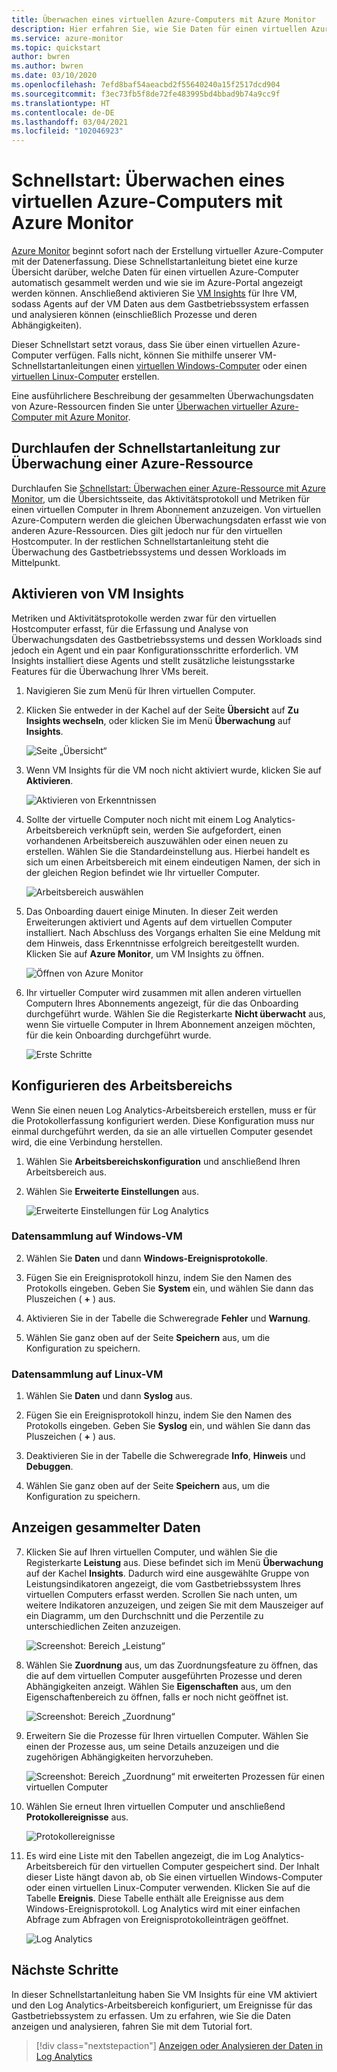 ```yaml
---
title: Überwachen eines virtuellen Azure-Computers mit Azure Monitor
description: Hier erfahren Sie, wie Sie Daten für einen virtuellen Azure-Computer in Azure Monitor erfassen und analysieren.
ms.service: azure-monitor
ms.topic: quickstart
author: bwren
ms.author: bwren
ms.date: 03/10/2020
ms.openlocfilehash: 7efd8baf54aeacbd2f55640240a15f2517dcd904
ms.sourcegitcommit: f3ec73fb5f8de72fe483995bd4bbad9b74a9cc9f
ms.translationtype: HT
ms.contentlocale: de-DE
ms.lasthandoff: 03/04/2021
ms.locfileid: "102046923"
---
```

# <a name="quickstart-monitor-an-azure-virtual-machine-with-azure-monitor"></a>Schnellstart: Überwachen eines virtuellen Azure-Computers mit Azure Monitor
[Azure Monitor](../overview.md) beginnt sofort nach der Erstellung virtueller Azure-Computer mit der Datenerfassung. Diese Schnellstartanleitung bietet eine kurze Übersicht darüber, welche Daten für einen virtuellen Azure-Computer automatisch gesammelt werden und wie sie im Azure-Portal angezeigt werden können. Anschließend aktivieren Sie [VM Insights](../vm/vminsights-overview.md) für Ihre VM, sodass Agents auf der VM Daten aus dem Gastbetriebssystem erfassen und analysieren können (einschließlich Prozesse und deren Abhängigkeiten).

Dieser Schnellstart setzt voraus, dass Sie über einen virtuellen Azure-Computer verfügen. Falls nicht, können Sie mithilfe unserer VM-Schnellstartanleitungen einen [virtuellen Windows-Computer](../../virtual-machines/windows/quick-create-portal.md) oder einen [virtuellen Linux-Computer](../../virtual-machines/linux/quick-create-cli.md) erstellen.

Eine ausführlichere Beschreibung der gesammelten Überwachungsdaten von Azure-Ressourcen finden Sie unter [Überwachen virtueller Azure-Computer mit Azure Monitor](./monitor-vm-azure.md).


## <a name="complete-the-monitor-an-azure-resource-quickstart"></a>Durchlaufen der Schnellstartanleitung zur Überwachung einer Azure-Ressource
Durchlaufen Sie [Schnellstart: Überwachen einer Azure-Ressource mit Azure Monitor](../essentials/quick-monitor-azure-resource.md), um die Übersichtsseite, das Aktivitätsprotokoll und Metriken für einen virtuellen Computer in Ihrem Abonnement anzuzeigen. Von virtuellen Azure-Computern werden die gleichen Überwachungsdaten erfasst wie von anderen Azure-Ressourcen. Dies gilt jedoch nur für den virtuellen Hostcomputer. In der restlichen Schnellstartanleitung steht die Überwachung des Gastbetriebssystems und dessen Workloads im Mittelpunkt.


## <a name="enable-vm-insights"></a>Aktivieren von VM Insights
Metriken und Aktivitätsprotokolle werden zwar für den virtuellen Hostcomputer erfasst, für die Erfassung und Analyse von Überwachungsdaten des Gastbetriebssystems und dessen Workloads sind jedoch ein Agent und ein paar Konfigurationsschritte erforderlich. VM Insights installiert diese Agents und stellt zusätzliche leistungsstarke Features für die Überwachung Ihrer VMs bereit.

1. Navigieren Sie zum Menü für Ihren virtuellen Computer.
2. Klicken Sie entweder in der Kachel auf der Seite **Übersicht** auf **Zu Insights wechseln**, oder klicken Sie im Menü **Überwachung** auf **Insights**.

    ![Seite „Übersicht“](media/quick-monitor-azure-vm/overview-insights.png)

3. Wenn VM Insights für die VM noch nicht aktiviert wurde, klicken Sie auf **Aktivieren**. 

    ![Aktivieren von Erkenntnissen](media/quick-monitor-azure-vm/enable-insights.png)

4. Sollte der virtuelle Computer noch nicht mit einem Log Analytics-Arbeitsbereich verknüpft sein, werden Sie aufgefordert, einen vorhandenen Arbeitsbereich auszuwählen oder einen neuen zu erstellen. Wählen Sie die Standardeinstellung aus. Hierbei handelt es sich um einen Arbeitsbereich mit einem eindeutigen Namen, der sich in der gleichen Region befindet wie Ihr virtueller Computer.

    ![Arbeitsbereich auswählen](media/quick-monitor-azure-vm/select-workspace.png)

5. Das Onboarding dauert einige Minuten. In dieser Zeit werden Erweiterungen aktiviert und Agents auf dem virtuellen Computer installiert. Nach Abschluss des Vorgangs erhalten Sie eine Meldung mit dem Hinweis, dass Erkenntnisse erfolgreich bereitgestellt wurden. Klicken Sie auf **Azure Monitor**, um VM Insights zu öffnen.

    ![Öffnen von Azure Monitor](media/quick-monitor-azure-vm/azure-monitor.png)

6. Ihr virtueller Computer wird zusammen mit allen anderen virtuellen Computern Ihres Abonnements angezeigt, für die das Onboarding durchgeführt wurde. Wählen Sie die Registerkarte **Nicht überwacht** aus, wenn Sie virtuelle Computer in Ihrem Abonnement anzeigen möchten, für die kein Onboarding durchgeführt wurde.

    ![Erste Schritte](media/quick-monitor-azure-vm/get-started.png)


## <a name="configure-workspace"></a>Konfigurieren des Arbeitsbereichs
Wenn Sie einen neuen Log Analytics-Arbeitsbereich erstellen, muss er für die Protokollerfassung konfiguriert werden. Diese Konfiguration muss nur einmal durchgeführt werden, da sie an alle virtuellen Computer gesendet wird, die eine Verbindung herstellen.

1. Wählen Sie **Arbeitsbereichskonfiguration** und anschließend Ihren Arbeitsbereich aus.

2. Wählen Sie **Erweiterte Einstellungen** aus.

    ![Erweiterte Einstellungen für Log Analytics](../vm/media/quick-collect-azurevm/log-analytics-advanced-settings-azure-portal.png)

### <a name="data-collection-from-windows-vm"></a>Datensammlung auf Windows-VM


2. Wählen Sie **Daten** und dann **Windows-Ereignisprotokolle**.

3. Fügen Sie ein Ereignisprotokoll hinzu, indem Sie den Namen des Protokolls eingeben.  Geben Sie **System** ein, und wählen Sie dann das Pluszeichen ( **+** ) aus.

4. Aktivieren Sie in der Tabelle die Schweregrade **Fehler** und **Warnung**.

5. Wählen Sie ganz oben auf der Seite **Speichern** aus, um die Konfiguration zu speichern.

### <a name="data-collection-from-linux-vm"></a>Datensammlung auf Linux-VM

1. Wählen Sie **Daten** und dann **Syslog** aus.

2. Fügen Sie ein Ereignisprotokoll hinzu, indem Sie den Namen des Protokolls eingeben.  Geben Sie **Syslog** ein, und wählen Sie dann das Pluszeichen ( **+** ) aus.  

3. Deaktivieren Sie in der Tabelle die Schweregrade **Info**, **Hinweis** und **Debuggen**. 

4. Wählen Sie ganz oben auf der Seite **Speichern** aus, um die Konfiguration zu speichern.

## <a name="view-data-collected"></a>Anzeigen gesammelter Daten

7. Klicken Sie auf Ihren virtuellen Computer, und wählen Sie die Registerkarte **Leistung** aus. Diese befindet sich im Menü **Überwachung** auf der Kachel **Insights**. Dadurch wird eine ausgewählte Gruppe von Leistungsindikatoren angezeigt, die vom Gastbetriebssystem Ihres virtuellen Computers erfasst werden. Scrollen Sie nach unten, um weitere Indikatoren anzuzeigen, und zeigen Sie mit dem Mauszeiger auf ein Diagramm, um den Durchschnitt und die Perzentile zu unterschiedlichen Zeiten anzuzeigen.

    ![Screenshot: Bereich „Leistung“](media/quick-monitor-azure-vm/performance.png)

9. Wählen Sie **Zuordnung** aus, um das Zuordnungsfeature zu öffnen, das die auf dem virtuellen Computer ausgeführten Prozesse und deren Abhängigkeiten anzeigt. Wählen Sie **Eigenschaften** aus, um den Eigenschaftenbereich zu öffnen, falls er noch nicht geöffnet ist.

    ![Screenshot: Bereich „Zuordnung“](media/quick-monitor-azure-vm/map.png)

11. Erweitern Sie die Prozesse für Ihren virtuellen Computer. Wählen Sie einen der Prozesse aus, um seine Details anzuzeigen und die zugehörigen Abhängigkeiten hervorzuheben.

    ![Screenshot: Bereich „Zuordnung“ mit erweiterten Prozessen für einen virtuellen Computer](media/quick-monitor-azure-vm/processes.png)

12. Wählen Sie erneut Ihren virtuellen Computer und anschließend **Protokollereignisse** aus. 

    ![Protokollereignisse](media/quick-monitor-azure-vm/log-events.png)

13. Es wird eine Liste mit den Tabellen angezeigt, die im Log Analytics-Arbeitsbereich für den virtuellen Computer gespeichert sind. Der Inhalt dieser Liste hängt davon ab, ob Sie einen virtuellen Windows-Computer oder einen virtuellen Linux-Computer verwenden. Klicken Sie auf die Tabelle **Ereignis**. Diese Tabelle enthält alle Ereignisse aus dem Windows-Ereignisprotokoll. Log Analytics wird mit einer einfachen Abfrage zum Abfragen von Ereignisprotokolleinträgen geöffnet.

    ![Log Analytics](media/quick-monitor-azure-vm/log-analytics.png)

## <a name="next-steps"></a>Nächste Schritte
In dieser Schnellstartanleitung haben Sie VM Insights für eine VM aktiviert und den Log Analytics-Arbeitsbereich konfiguriert, um Ereignisse für das Gastbetriebssystem zu erfassen. Um zu erfahren, wie Sie die Daten anzeigen und analysieren, fahren Sie mit dem Tutorial fort.

> [!div class="nextstepaction"]
> [Anzeigen oder Analysieren der Daten in Log Analytics](../logs/log-analytics-tutorial.md)